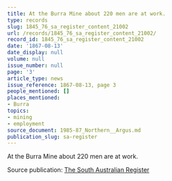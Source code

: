 ```yaml
---
title: At the Burra Mine about 220 men are at work.
type: records
slug: 1845_76_sa_register_content_21002
url: /records/1845_76_sa_register_content_21002/
record_id: 1845_76_sa_register_content_21002
date: '1867-08-13'
date_display: null
volume: null
issue_number: null
page: '3'
article_type: news
issue_reference: 1867-08-13, page 3
people_mentioned: []
places_mentioned:
- Burra
topics:
- mining
- employment
source_document: 1985-87_Northern__Argus.md
publication_slug: sa-register
---
```


At the Burra Mine about 220 men are at work.

Source publication: [The South Australian Register](/publications/sa-register/)
